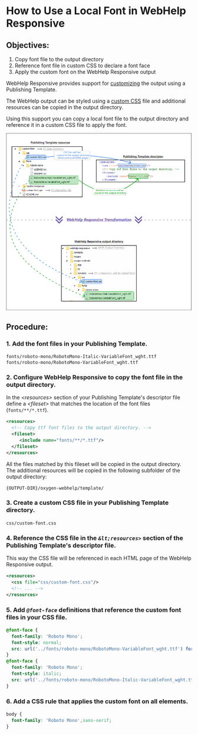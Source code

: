 # How to Use a Local Font in WebHelp Responsive

## Objectives:
1. Copy font file to the output directory
2. Reference font file in custom CSS to declare a font face
3. Apply the custom font on the WebHelp Responsive output

WebHelp Responsive provides support for [customizing](https://www.oxygenxml.com/doc/versions/24.1/ug-webhelp-responsive/topics/wh-responsive-customization-tips.html) the output using a Publishing Template.

The WebHelp output can be styled using a [custom CSS](https://www.oxygenxml.com/doc/versions/24.1/ug-webhelp-responsive/topics/webhelp-customizing-with-css.html) file and additional resources can be copied in the output directory.

Using this support you can copy a local font file to the output directory and reference it in a custom CSS file to apply the font.

![Publishing Template Resources](readme-resources/template-resources.png "Publishing Template Resources")
## Procedure:
### 1. **Add the font files in your Publishing Template.**
  ```
  fonts/roboto-mono/RobotoMono-Italic-VariableFont_wght.ttf
  fonts/roboto-mono/RobotoMono-VariableFont_wght.ttf
  ```
### 2. **Configure WebHelp Responsive to copy the font file in the output directory.**
  In the *&lt;resources>* section of your Publishing Template's descriptor file define a *&lt;fileset>* that matches the location of the font files (`fonts/**/*.ttf`).
  ```xml
  <resources>
    <!-- Copy ttf font files to the output directory. -->
    <fileset>
       <include name="fonts/**/*.ttf"/>
    </fileset>
  </resources>
  ```
  All the files matched by this fileset will be copied in the output directory.
  The additional resources will be copied in the following subfolder of the output directory:
  ```
  {OUTPUT-DIR}/oxygen-webhelp/template/
  ```
### 3. **Create a custom CSS file in your Publishing Template directory.** 
  ```
  css/custom-font.css
  ```
### 4. **Reference the CSS file in the *`&lt;resources>`* section of the Publishing Template's descriptor file.**
  This way the CSS file will be referenced in each HTML page of the WebHelp Responsive output.
  ```xml
  <resources>
    <css file="css/custom-font.css"/>
    <!-- ... -->
  </resources>
  ```
### 5. **Add *`@font-face`* definitions that reference the custom font files in your CSS file**.
  ```css
  @font-face {
    font-family: 'Roboto Mono';
    font-style: normal;
    src: url('../fonts/roboto-mono/RobotoMono-VariableFont_wght.ttf') format('truetype');
  }
  @font-face {
    font-family: 'Roboto Mono';
    font-style: italic;
    src: url('../fonts/roboto-mono/RobotoMono-Italic-VariableFont_wght.ttf') format('truetype');
  }
  ```
### 6. **Add a CSS rule that applies the custom font on all elements**.
  ```css
  body {
    font-family: 'Roboto Mono',sans-serif;
  }
  ```
